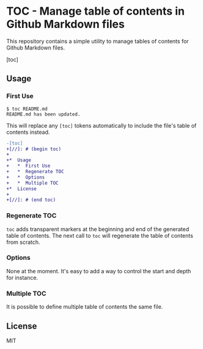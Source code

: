# TOC - Manage table of contents in Github Markdown files

This repository contains a simple utility to manage tables of contents for
Github Markdown files.

[toc]

## Usage

### First Use

```
$ toc README.md
README.md has been updated.
```

This will replace any `[toc]` tokens automatically to include the
file's table of contents instead.

```diff
-[toc]
+[//]: # (begin toc)
+
+*  Usage
+   *  First Use
+   *  Regenerate TOC
+   *  Options
+   *  Multiple TOC
+*  License
+
+[//]: # (end toc)
```

### Regenerate TOC

`toc` adds transparent markers at the beginning and end of the generated
table of contents. The next call to `toc` will regenerate the table of
contents from scratch.

### Options

None at the moment. It's easy to add a way to control the start and depth for
instance.

### Multiple TOC

It is possible to define multiple table of contents the same file.

## License

MIT
